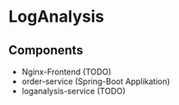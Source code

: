 # LogAnalysis

## Components

* Nginx-Frontend (TODO)
* order-service (Spring-Boot Applikation)
* loganalysis-service (TODO)
